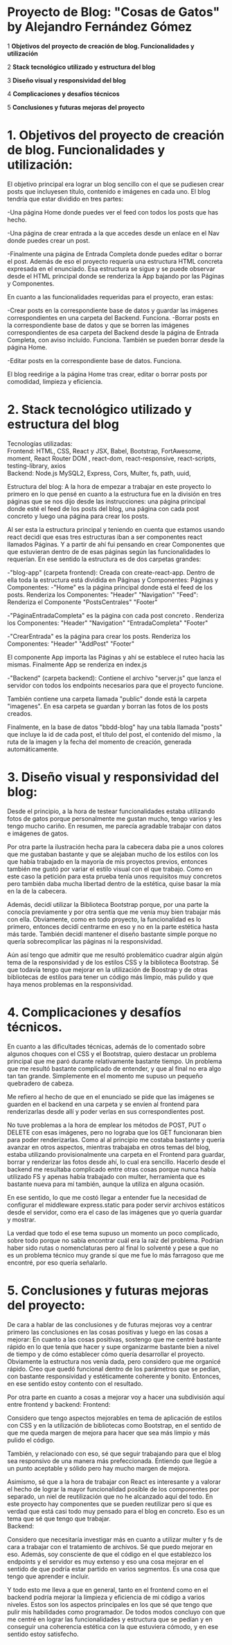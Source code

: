 
# Proyecto de Blog: "Cosas de Gatos" by Alejandro Fernández Gómez

 1  **Objetivos del proyecto de creación de blog. Funcionalidades y utilización**
 
 2  **Stack tecnológico utilizado y estructura del blog**
 
 3  **Diseño visual y responsividad del blog**

 4   **Complicaciones y desafíos técnicos**

 5  **Conclusiones y futuras mejoras del proyecto**



# 1. Objetivos del proyecto de creación de blog. Funcionalidades y utilización:
El objetivo principal era lograr un blog sencillo con el que se pudiesen crear posts que incluyesen título, contenido e imágenes en cada uno. El blog tendría que estar dividido en tres partes:

-Una página Home donde puedes ver el feed con todos los posts que has hecho.

-Una página de crear entrada a la que accedes desde un enlace en el Nav donde puedes crear un post.

-Finalmente una página de Entrada Completa donde puedes editar o borrar el post. 
Además de eso el proyecto requería una estructura HTML concreta expresada en el enunciado. Esa estructura se sigue y se puede observar desde el HTML principal donde se renderiza la App bajando por las Páginas y Componentes.

En cuanto a las funcionalidades requeridas para el proyecto, eran estas:

-Crear posts en la correspondiente base de datos y guardar las imágenes correspondientes en una carpeta del Backend. Funciona.
-Borrar posts en la correspondiente base de datos y que se borren las imágenes correspondientes de esa carpeta del Backend desde la página de Entrada Completa, con aviso incluído. Funciona. También se pueden borrar desde la página Home.

-Editar posts en la correspondiente base de datos. Funciona.

El blog reedirige a la página Home tras crear, editar o borrar posts por comodidad, limpieza y eficiencia.

# 2. Stack tecnológico utilizado y estructura del blog
Tecnologías utilizadas:
<br>
Frontend: HTML, CSS, React y JSX, Babel, Bootstrap, FortAwesome, moment, React Router DOM , react-dom, react-responsive, react-scripts, testing-library, axios
<br>
Backend: Node.js MySQL2, Express, Cors, Multer, fs, path, uuid, 

Estructura del blog:
A la hora de empezar a trabajar en este proyecto lo primero en lo que pensé en cuanto a la estructura fue en la división en tres páginas que se nos dijo desde las instrucciones: una página principal donde esté el feed de los posts del blog, una página con cada post concreto y luego una página para crear los posts.

Al ser esta la estructura principal y teniendo en cuenta que estamos usando react decidí que esas tres estructuras iban a ser componentes react llamados Páginas. Y a partir de ahí fui pensando en crear Componentes que que estuvieran dentro de de esas páginas según las funcionalidades lo requerían.
En ese sentido la estructura es de dos carpetas grandes:

-"blog-app" (carpeta frontend): Creada con create-react-app. Dentro de ella toda la estructura está dividida en Páginas y Componentes:
Páginas y Componentes:
-"Home" es la página principal donde está el feed de los posts. Renderiza los Componentes:
"Header"
"Navigation"
"Feed": Renderiza el Componente "PostsCentrales"
"Footer"

-"PáginaEntradaCompleta" es la página con cada post concreto . Renderiza los Componentes:
"Header"
"Navigation"
"EntradaCompleta"
"Footer"

-"CrearEntrada" es la página para crear los posts. Renderiza los Componentes:
"Header"
"AddPost"
"Footer"

El componente App importa las Páginas y ahí se establece el ruteo hacia las mismas.
Finalmente App se renderiza en index.js

-"Backend" (carpeta backend):
Contiene el archivo "server.js" que lanza el servidor con todos los endpoints necesarios para que el proyecto funcione.

También contiene una carpeta llamada "public" donde está la carpeta "imagenes". En esa carpeta se guardan y borran las fotos de los posts creados.

Finalmente, en la base de datos "bbdd-blog" hay una tabla llamada "posts" que incluye la id de cada post, el título del post, el contenido del mismo , la ruta de la imagen y la fecha  del momento de creación, generada automáticamente.

# 3. Diseño visual y responsividad del blog:
Desde el principio, a la hora de testear funcionalidades estaba utilizando fotos de gatos porque personalmente me gustan mucho, tengo varios y les tengo mucho cariño. En resumen, me parecía agradable trabajar con datos e imágenes de gatos.

Por otra parte la ilustración hecha para la cabecera daba pie a unos colores que me gustaban bastante y que se alejaban mucho de los estilos con los que había trabajado en la mayoría de mis proyectos previos, entonces también me gustó por variar el estilo visual con el que trabajo. Como en este caso la petición para esta prueba tenía unos requisitos muy concretos pero también daba mucha libertad dentro de la estética, quise basar la mía en la de la cabecera.

Además, decidí utilizar la Biblioteca Bootstrap porque, por una parte la conocía previamente y por otra sentía que me venía muy bien trabajar más con ella.
Obviamente, como en todo proyecto, la funcionalidad es lo primero, entonces decidí centrarme en eso y no en la parte estética hasta más tarde. También decidí mantener el diseño bastante simple porque no quería sobrecomplicar las páginas ni la responsividad.

Aún así tengo que admitir que me resultó problemático cuadrar algún algún tema de la responsividad y de los estilos CSS y la biblioteca Bootstrap.
Sé que todavía tengo que mejorar en la utilización de Boostrap y de otras bibliotecas de estilos para tener un código más limpio, más pulido y que haya menos problemas en la responsividad. 

# 4. Complicaciones y desafíos técnicos.
En cuanto a las dificultades técnicas, además de lo comentado sobre algunos choques con el CSS y el Bootstrap, quiero destacar un problema principal que me paró durante relativamente bastante tiempo. Un problema que me resultó bastante complicado de entender, y que al final no era algo tan tan grande. Simplemente en el momento me supuso un pequeño quebradero de cabeza.

Me refiero al hecho de que en el enunciado se pide que las imágenes se guarden en el backend en una carpeta y se envíen al frontend para renderizarlas desde allí y poder verlas en sus correspondientes post. 

No tuve problemas a la hora de emplear los métodos de POST, PUT o DELETE con esas imágenes, pero no lograba que los GET funcionaran bien para poder renderizarlas. 
Como al al principio me costaba bastante y quería avanzar en otros aspectos, mientras trabajaba en otros temas del blog, estaba utilizando provisionalmente una carpeta en el Frontend para guardar, borrar y renderizar las fotos desde ahí, lo cual era sencillo.
Hacerlo desde el backend me resultaba complicado entre otras cosas porque nunca había utilizado FS y apenas había trabajado con multer, herramienta que es bastante nueva para mí también, aunque la utiliza en alguna ocasión.

En ese sentido, lo que me costó llegar a entender fue la necesidad de configurar el middleware express.static para poder servir archivos estáticos desde el servidor, como era el caso de las imágenes que yo quería guardar y mostrar.

La verdad que todo el ese tema supuso un momento un poco complicado, sobre todo porque no sabía encontrar cuál era la raíz del problema. Podrían haber sido rutas o nomenclaturas pero al final lo solventé y pese a que no es un problema técnico muy grande sí que me fue lo más farragoso que me encontré, por eso quería señalarlo.

# 5. Conclusiones y futuras mejoras del proyecto: 
De cara a hablar de las conclusiones y de futuras mejoras voy a centrar primero las conclusiones en las cosas positivas y luego en las cosas a mejorar:
En cuanto a las cosas positivas, sostengo que me centré bastante rápido en lo que tenía que hacer y supe organizarme bastante bien a nivel de tiempo y de cómo establecer cómo quería desarrollar el proyecto. Obviamente la estructura nos venía dada, pero considero que me organicé rápido.
Creo que quedó funcional dentro de los parámetros que se pedían, con bastante responsividad y estéticamente coherente y bonito. Entonces, en ese sentido estoy contento con el resultado. 

Por otra parte en cuanto a cosas a mejorar voy a hacer una subdivisión aquí entre frontend y backend:
Frontend: 

Considero que tengo aspectos mejorables en tema de aplicación de estilos con CSS y en la utilización de bibliotecas como Bootstrap, en el sentido de que me queda margen de mejora para hacer que sea más limpio y más pulido el código.

También, y relacionado con eso, sé que seguir trabajando para que el blog sea responsivo de una manera más prefeccionada. Entiendo que llegúe a un punto aceptable y sólido pero hay mucho margen de mejora.

Asimismo, sé que a la hora de trabajar con React es interesante y a valorar el hecho de lograr la mayor funcionalidad posible de los componentes por separado, un niel de reutilización que no he alcanzado aquí del todo. En este proyecto hay componentes que se pueden reutilizar pero sí que es verdad que está casi todo muy pensado para el blog en concreto. Eso es un tema que sé que tengo que trabajar.  
Backend:

Considero que necesitaría investigar más en cuanto a utilizar multer y fs de cara a trabajar con el tratamiento de archivos. Sé que puedo mejorar en eso.
Además, soy consciente de que el código en el que establezco los endpoints y el servidor es muy extenso y eso una cosa mejorar en el sentido de que podría estar partido en varios segmentos. Es una cosa que tengo que aprender e incluir.


Y todo esto me lleva a que en general, tanto en el frontend como en el backend podría mejorar la limpieza y eficiencia de mi código a varios niveles. Estos son los aspectos principales en los que sé que tengo que pulir mis habilidades como programador.
De todos modos concluyo con que me centré en lograr las funcionalidades y estructura que se pedían y en conseguir una coherencia estética con la que estuviera cómodo, y en ese sentido estoy satisfecho.
